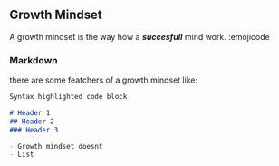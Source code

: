 ## Growth Mindset
 A growth mindset is the way how a ***succesfull*** mind work. :emojicode

### Markdown
there are some featchers of a growth mindset like:

```markdown
Syntax highlighted code block

# Header 1
## Header 2
### Header 3

- Growth mindset doesnt 
- List

